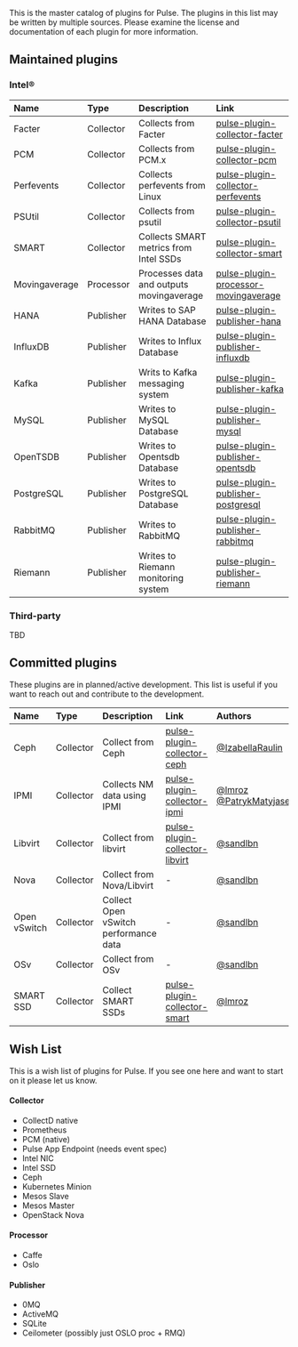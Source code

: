 This is the master catalog of plugins for Pulse. The plugins in this list may be written by multiple sources. Please examine the license and documentation of each plugin for more information.

## Maintained plugins

### Intel®

| Name  | Type  | Description | Link |
| :---- | :---- | :---------- | :--- |
| Facter | Collector | Collects from Facter | [pulse-plugin-collector-facter](https://github.com/intelsdi-x/pulse-plugin-collector-facter) |
| PCM | Collector | Collects from PCM.x | [pulse-plugin-collector-pcm](https://github.com/intelsdi-x/pulse-plugin-collector-pcm)|
| Perfevents | Collector | Collects perfevents from Linux | [pulse-plugin-collector-perfevents](https://github.com/intelsdi-x/pulse-plugin-collector-perfevents)|
| PSUtil | Collector | Collects from psutil | [pulse-plugin-collector-psutil](https://github.com/intelsdi-x/pulse-plugin-collector-psutil) |
| SMART | Collector | Collects SMART metrics from Intel SSDs | [pulse-plugin-collector-smart](https://github.com/intelsdi-x/pulse-plugin-collector-smart) |
| Movingaverage | Processor | Processes data and outputs movingaverage | [pulse-plugin-processor-movingaverage](https://github.com/intelsdi-x/pulse-plugin-processor-movingaverage) |
| HANA | Publisher | Writes to SAP HANA Database | [pulse-plugin-publisher-hana](https://github.com/intelsdi-x/pulse-plugin-publisher-hana) | 
| InfluxDB | Publisher | Writes to Influx Database | [pulse-plugin-publisher-influxdb](https://github.com/intelsdi-x/pulse-plugin-publisher-influxdb) |
| Kafka | Publisher | Writs to Kafka messaging system | [pulse-plugin-publisher-kafka](https://github.com/intelsdi-x/pulse-plugin-publisher-kafka) |
| MySQL | Publisher | Writes to MySQL Database | [pulse-plugin-publisher-mysql](https://github.com/intelsdi-x/pulse-plugin-publisher-mysql) |
| OpenTSDB | Publisher | Writes to Opentsdb Database | [pulse-plugin-publisher-opentsdb](https://github.com/intelsdi-x/pulse-plugin-publisher-opentsdb) |
| PostgreSQL | Publisher | Writes to PostgreSQL Database | [pulse-plugin-publisher-postgresql](https://github.com/intelsdi-x/pulse-plugin-publisher-postgresql) |
| RabbitMQ | Publisher | Writes to RabbitMQ | [pulse-plugin-publisher-rabbitmq](https://github.com/intelsdi-x/pulse-plugin-publisher-rabbitmq) |
| Riemann | Publisher | Writes to Riemann monitoring system | [pulse-plugin-publisher-riemann](https://github.com/intelsdi-x/pulse-plugin-publisher-riemann) |

### Third-party

TBD

## Committed plugins
These plugins are in planned/active development. This list is useful if you want to reach out and contribute to the development.

| Name  | Type  | Description | Link | Authors |
| :---- | :---- | :---------- | :--- | :------ |
| Ceph | Collector | Collect from Ceph | [pulse-plugin-collector-ceph](https://github.com/intelsdi-x/pulse-plugin-collector-ceph) | [@IzabellaRaulin](https://github.com/IzabellaRaulin) |
| IPMI | Collector | Collects NM data using IPMI | [pulse-plugin-collector-ipmi](https://github.com/intelsdi-x/pulse-plugin-collector-ipmi) | [@lmroz](https://github.com/lmroz) <br/> [@PatrykMatyjasek](https://github.com/PatrykMatyjasek) |
| Libvirt | Collector | Collect from libvirt | [pulse-plugin-collector-libvirt](https://github.com/intelsdi-x/pulse-plugin-collector-libvirt)| [@sandlbn](https://github.com/sandlbn) |
| Nova | Collector | Collect from Nova/Libvirt | -| [@sandlbn](https://github.com/sandlbn) |
| Open vSwitch | Collector | Collect Open vSwitch performance data | -| [@sandlbn](https://github.com/sandlbn) |
| OSv | Collector | Collect from OSv | -| [@sandlbn](https://github.com/sandlbn) |
| SMART SSD | Collector | Collect SMART SSDs | [pulse-plugin-collector-smart](https://github.com/intelsdi-x/pulse-plugin-collector-smart) | [@lmroz](https://github.com/lmroz) |

## Wish List
This is a wish list of plugins for Pulse. If you see one here and want to start on it please let us know.
#### Collector

- CollectD native
- Prometheus
- PCM (native)
- Pulse App Endpoint (needs event spec)
- Intel NIC
- Intel SSD
- Ceph
- Kubernetes Minion
- Mesos Slave
- Mesos Master
- OpenStack Nova

#### Processor

- Caffe
- Oslo

#### Publisher

- 0MQ
- ActiveMQ
- SQLite
- Ceilometer (possibly just OSLO proc + RMQ)
